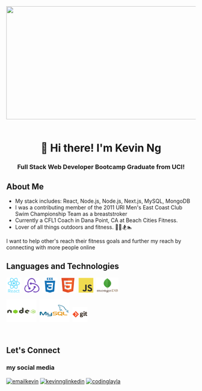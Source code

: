   <div align="center">
  <img src="https://media.giphy.com/media/dWesBcTLavkZuG35MI/giphy.gif" width="600" height="300"/>
</div>
<br>

<h1 align="center"> 🤝 Hi there! I'm Kevin Ng </h1>

<h3 align="center"> Full Stack Web Developer Bootcamp Graduate from UCI! </h3>

## About Me
* My stack includes: React, Node.js, Node.js, Next.js, MySQL, MongoDB
* I was a contributing member of the 2011 URI Men's East Coast Club Swim Championship Team as a breaststroker
* Currently a CFL1 Coach in Dana Point, CA at Beach Cities Fitness. 
* Lover of all things outdoors and fitness. 🏌️‍♂️🏂🏊

I want to help other's reach their fitness goals and further my reach by connecting with more people online

## Languages and Technologies
 
<div>
<!--       <img src="https://github.com/devicons/devicon/blob/master/icons/java/java-original-wordmark.svg" title="Java" alt="Java" width="40" height="40"/>&nbsp; -->
  
  <img src="https://github.com/devicons/devicon/blob/master/icons/react/react-original-wordmark.svg" title="React" alt="React" width="40" height="40"/>&nbsp;
  <img src="https://github.com/devicons/devicon/blob/master/icons/redux/redux-original.svg" title="Redux" alt="Redux " width="40" height="40"/>&nbsp;
  <img src="https://github.com/devicons/devicon/blob/master/icons/css3/css3-plain-wordmark.svg"  title="CSS3" alt="CSS" width="40" height="40"/>&nbsp;
  <img src="https://github.com/devicons/devicon/blob/master/icons/html5/html5-original.svg" title="HTML5" alt="HTML" width="40" height="40"/>&nbsp;
  <img src="https://github.com/devicons/devicon/blob/master/icons/javascript/javascript-original.svg" title="JavaScript" alt="JavaScript" width="40" height="40"/>&nbsp;
   <img src="https://github.com/devicons/devicon/blob/master/icons/mongodb/mongodb-original-wordmark.svg" title="MongoDB" alt="MongoDB" width="60" height="40"/>&nbsp;
<!--   <img src="https://icons8.com/icon/WNoJgbzDr3i2/express-js" title="Express" alt="Express" width="40" height="40"/>&nbsp; -->
  <img src="https://github.com/devicons/devicon/blob/master/icons/nodejs/nodejs-original-wordmark.svg" title="NodeJS" alt="NodeJS" width="80" height="60"/>&nbsp;
  <img src="https://github.com/devicons/devicon/blob/master/icons/mysql/mysql-original-wordmark.svg" title="MySQL"  alt="MySQL" width="80" height="60"/>&nbsp;
  <img src="https://github.com/devicons/devicon/blob/master/icons/git/git-original-wordmark.svg" title="Git" alt="Git" width="40" height="40"/>&nbsp;
 
</div>
<br>

## Let's Connect

<h3 align="left">my social media</h3>
<p align="left">
    <a href="https://www.instagram.com/kevin_ng___/" class="fa fa-instagram"></a>

<a href="mailto: kevinng3292@gmail.com" target="blank"><img align="center" src="📧 " alt="emailkevin" height="30" width="40" /></a>
<a href="https://www.linkedin.com/in/kevinng3292/" target="blank"><img align="center" src="https://raw.githubusercontent.com/rahuldkjain/github-profile-readme-generator/master/src/images/icons/Social/linked-in-alt.svg" alt="kevinnglinkedin" height="30" width="40" /></a>
<a href="https://leetcode.com/kevinng3292/" target="blank"><img align="center" src="https://raw.githubusercontent.com/rahuldkjain/github-profile-readme-generator/master/src/images/icons/Social/leet-code.svg" alt="codinglayla" height="30" width="40" /></a>
</p>

    
<br>

